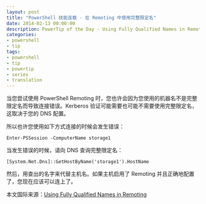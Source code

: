 ```yaml
---
layout: post
title: "PowerShell 技能连载 - 在 Remoting 中使用完整限定名"
date: 2014-02-13 00:00:00
description: PowerTip of the Day - Using Fully Qualified Names in Remoting
categories:
- powershell
- tip
tags:
- powershell
- tip
- powertip
- series
- translation
---
```

当您尝试使用 PowerShell Remoting 时，您也许会因为您使用的机器名不是完整限定名而导致连接错误。Kerberos 验证可能需要也可能不需要使用完整限定名，这取决于您的 DNS 配置。

所以也许您使用如下方式连接的时候会发生错误：

	Enter-PSSession -ComputerName storage1

当发生错误的时候，请向 DNS 查询完整限定名：

	[System.Net.Dns]::GetHostByName('storage1').HostName

然后，用查出的名字来代替主机名。如果主机启用了 Remoting 并且正确地配置了，您现在应该可以连上了。

<!--more-->
本文国际来源：[Using Fully Qualified Names in Remoting](http://community.idera.com/powershell/powertips/b/tips/posts/using-fully-qualified-names-in-remoting)
